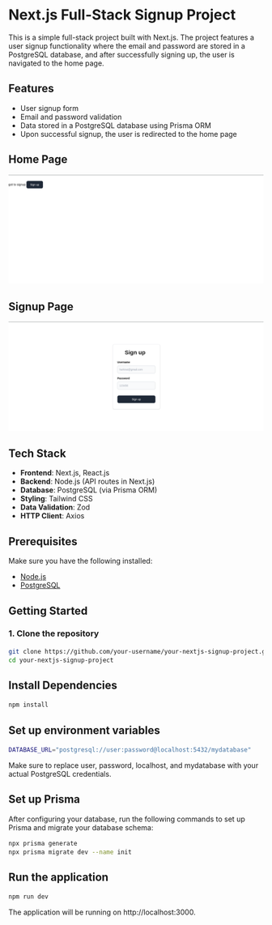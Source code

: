 # Next.js Full-Stack Signup Project

This is a simple full-stack project built with Next.js. The project features a user signup functionality where the email and password are stored in a PostgreSQL database, and after successfully signing up, the user is navigated to the home page.

## Features

- User signup form
- Email and password validation
- Data stored in a PostgreSQL database using Prisma ORM
- Upon successful signup, the user is redirected to the home page


## Home Page
![screenshot](./assets/Screenshot%20from%202024-09-10%2010-57-17.png)

## Signup Page
![screenshot](./assets/Screenshot%20from%202024-09-10%2010-57-49.png)


## Tech Stack

- **Frontend**: Next.js, React.js
- **Backend**: Node.js (API routes in Next.js)
- **Database**: PostgreSQL (via Prisma ORM)
- **Styling**: Tailwind CSS
- **Data Validation**: Zod
- **HTTP Client**: Axios

## Prerequisites

Make sure you have the following installed:

- [Node.js](https://nodejs.org/)
- [PostgreSQL](https://www.postgresql.org/)

## Getting Started

### 1. Clone the repository

```bash
git clone https://github.com/your-username/your-nextjs-signup-project.git
cd your-nextjs-signup-project
```

## Install Dependencies
```bash
npm install
```

##  Set up environment variables

```bash
DATABASE_URL="postgresql://user:password@localhost:5432/mydatabase"
```

Make sure to replace user, password, localhost, and mydatabase with your actual PostgreSQL credentials.

## Set up Prisma

After configuring your database, run the following commands to set up Prisma and migrate your database schema:

```bash
npx prisma generate
npx prisma migrate dev --name init
```

##  Run the application

```bash
npm run dev
```

The application will be running on http://localhost:3000.